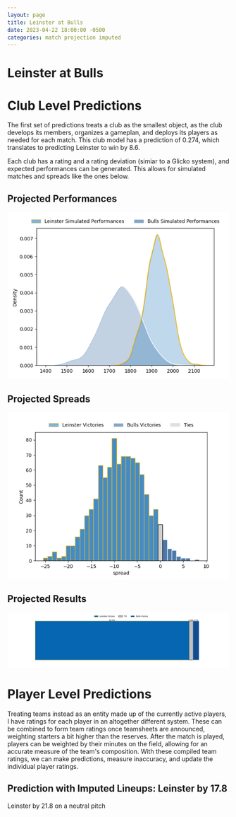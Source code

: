 ```yaml
---  
layout: page  
title: Leinster at Bulls  
date: 2023-04-22 18:00:00 -0500  
categories: match projection imputed  
---
```

# Leinster at Bulls

# Club Level Predictions


The first set of predictions treats a club as the smallest object, as the club develops its members, organizes a gameplan, and deploys its players as needed for each match. This club model has a prediction of 0.274, which translates to predicting Leinster to win by 8.6.

Each club has a rating and a rating deviation (simiar to a Glicko system), and expected performances can be generated. This allows for simulated matches and spreads like the ones below.
## Projected Performances


![Projected Performances](plots/performances_2023-04-22-Bulls-Leinster.png)
## Projected Spreads


![Projected Spreads](plots/spreads_2023-04-22-Bulls-Leinster.png)
## Projected Results


![Projected Results](plots/resultbar_2023-04-22-Bulls-Leinster.png)
# Player Level Predictions


Treating teams instead as an entity made up of the currently active players, I have ratings for each player in an altogether different system. These can be combined to form team ratings once teamsheets are announced, weighting starters a bit higher than the reserves. After the match is played, players can be weighted by their minutes on the field, allowing for an accurate measure of the team's composition. With these compiled team ratings, we can make predictions, measure inaccuracy, and update the individual player ratings.
## Prediction with Imputed Lineups: Leinster by 17.8


Leinster by 21.8 on a neutral pitch

